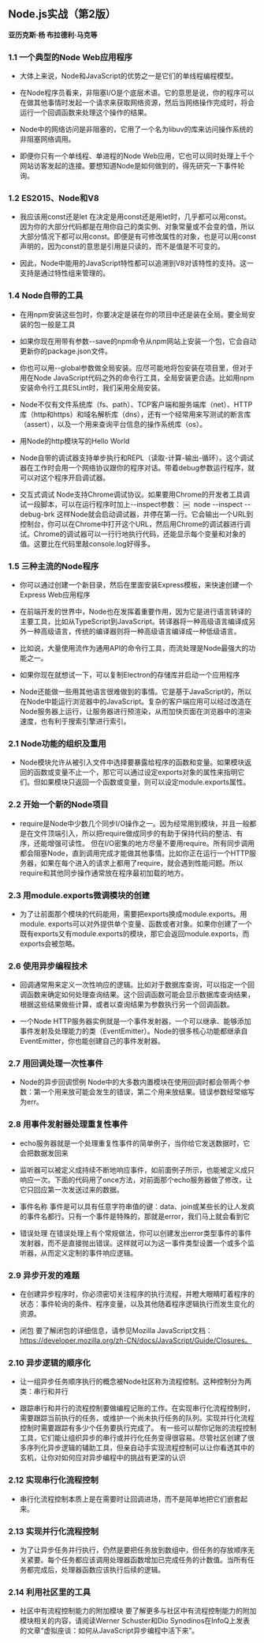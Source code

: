 ## Node.js实战（第2版）

 **亚历克斯·杨 布拉德利·马克等**


### 1.1 一个典型的Node Web应用程序

* 大体上来说，Node和JavaScript的优势之一是它们的单线程编程模型。

* 在Node程序员看来，非阻塞I/O是个底层术语。它的意思是说，你的程序可以在做其他事情时发起一个请求来获取网络资源，然后当网络操作完成时，将会运行一个回调函数来处理这个操作的结果。

* Node中的网络访问是非阻塞的，它用了一个名为libuv的库来访问操作系统的非阻塞网络调用。

* 即便你只有一个单线程、单进程的Node Web应用，它也可以同时处理上千个网站访客发起的连接。要想知道Node是如何做到的，得先研究一下事件轮询。


### 1.2 ES2015、Node和V8

* 我应该用const还是let
在决定是用const还是用let时，几乎都可以用const。因为你的大部分代码都是在用你自己的类实例、对象常量或不会变的值，所以大部分情况下都可以用const。即便是有可修改属性的对象，也是可以用const声明的，因为const的意思是引用是只读的，而不是值是不可变的。

* 因此，Node中能用的JavaScript特性都可以追溯到V8对该特性的支持。这一支持是通过特性组来管理的。


### 1.4 Node自带的工具

* 在用npm安装这些包时，你要决定是装在你的项目中还是装在全局。要全局安装的包一般是工具

* 如果你现在用带有参数--save的npm命令从npm网站上安装一个包，它会自动更新你的package.json文件。

* 你也可以用--global参数做全局安装。应尽可能地将包安装在项目里，但对于用在Node JavaScript代码之外的命令行工具，全局安装更合适。比如用npm安装命令行工具ESLint时，我们采用全局安装。

* Node不仅有文件系统库（fs、path）、TCP客户端和服务端库（net）、HTTP库（http和https）和域名解析库（dns），还有一个经常用来写测试的断言库（assert），以及一个用来查询平台信息的操作系统库（os）。

* 用Node的http模块写的Hello World

* Node自带的调试器支持单步执行和REPL（读取-计算-输出-循环）。这个调试器在工作时会用一个网络协议跟你的程序对话。带着debug参数运行程序，就可以对这个程序开启调试器。

* 交互式调试
Node支持Chrome调试协议。如果要用Chrome的开发者工具调试一段脚本，可以在运行程序时加上--inspect参数：
￼           node --inspect --debug-brk
这样Node就会启动调试器，并停在第一行。它会输出一个URL到控制台，你可以在Chrome中打开这个URL，然后用Chrome的调试器进行调试。Chrome的调试器可以一行行地执行代码，还能显示每个变量和对象的值。这要比在代码里敲console.log好得多。


### 1.5 三种主流的Node程序

* 你可以通过创建一个新目录，然后在里面安装Express模板，来快速创建一个Express Web应用程序

* 在前端开发的世界中，Node也在发挥着重要作用，因为它是进行语言转译的主要工具，比如从TypeScript到JavaScript。转译器将一种高级语言编译成另外一种高级语言，传统的编译器则将一种高级语言编译成一种低级语言。

* 比如说，大量使用流作为通用API的命令行工具，而流处理是Node最强大的功能之一。

* 如果你现在就想试一下，可以复制Electron的存储库并启动一个应用程序

* Node还能做一些用其他语言很难做到的事情。它是基于JavaScript的，所以在Node中能运行浏览器中的JavaScript。复杂的客户端应用可以经过改造在Node服务器上运行，让服务器进行预渲染，从而加快页面在浏览器中的渲染速度，也有利于搜索引擎进行索引。


### 2.1 Node功能的组织及重用

* Node模块允许从被引入文件中选择要暴露给程序的函数和变量。如果模块返回的函数或变量不止一个，那它可以通过设定exports对象的属性来指明它们。但如果模块只返回一个函数或变量，则可以设定module.exports属性。


### 2.2 开始一个新的Node项目

* require是Node中少数几个同步I/O操作之一。因为经常用到模块，并且一般都是在文件顶端引入，所以把require做成同步的有助于保持代码的整洁、有序，还能增强可读性。
但在I/O密集的地方尽量不要用require。所有同步调用都会阻塞Node，直到调用完成才能做其他事情。比如你正在运行一个HTTP服务器，如果在每个进入的请求上都用了require，就会遇到性能问题。所以require和其他同步操作通常放在程序最初加载的地方。


### 2.3 用module.exports微调模块的创建

* 为了让前面那个模块的代码能用，需要把exports换成module.exports。用module. exports可以对外提供单个变量、函数或者对象。如果你创建了一个既有exports又有module.exports的模块，那它会返回module.exports，而exports会被忽略。


### 2.6 使用异步编程技术

* 回调通常用来定义一次性响应的逻辑。比如对于数据库查询，可以指定一个回调函数来确定如何处理查询结果。这个回调函数可能会显示数据库查询结果，根据这些结果做些计算，或者以查询结果为参数执行另一个回调函数。

* 一个Node HTTP服务器实例就是一个事件发射器，一个可以继承、能够添加事件发射及处理能力的类（EventEmitter）。Node的很多核心功能都继承自EventEmitter，你也能创建自己的事件发射器。


### 2.7 用回调处理一次性事件

* Node的异步回调惯例
Node中的大多数内置模块在使用回调时都会带两个参数：第一个用来放可能会发生的错误，第二个用来放结果。错误参数经常缩写为err。


### 2.8 用事件发射器处理重复性事件

* echo服务器就是一个处理重复性事件的简单例子，当你给它发送数据时，它会把数据发回来

* 监听器可以被定义成持续不断地响应事件，如前面例子所示，也能被定义成只响应一次。下面的代码用了once方法，对前面那个echo服务器做了修改，让它只回应第一次发送过来的数据。

* 事件名称 事件是可以具有任意字符串值的键：data、join或某些长的让人发疯的事件名都行。只有一个事件是特殊的，那就是error，我们马上就会看到它

* 错误处理
在错误处理上有个常规做法，你可以创建发出error类型事件的事件发射器，而不是直接抛出错误。这样就可以为这一事件类型设置一个或多个监听器，从而定义定制的事件响应逻辑。


### 2.9 异步开发的难题

* 在创建异步程序时，你必须密切关注程序的执行流程，并瞪大眼睛盯着程序的状态：事件轮询的条件、程序变量，以及其他随着程序逻辑执行而发生变化的资源。

* 闭包 要了解闭包的详细信息，请参见Mozilla JavaScript文档：https://developer.mozilla.org/zh-CN/docs/JavaScript/Guide/Closures。



### 2.10 异步逻辑的顺序化

* 让一组异步任务顺序执行的概念被Node社区称为流程控制。这种控制分为两类：串行和并行

* 跟踪串行和并行的流程控制要做编程记账的工作。在实现串行化流程控制时，需要跟踪当前执行的任务，或维护一个尚未执行任务的队列。实现并行化流程控制时需要跟踪有多少个任务要执行完成了。
有一些可以帮你记账的流程控制工具，它们能让组织异步的串行或并行化任务变得很容易。尽管社区创建了很多序列化异步逻辑的辅助工具，但亲自动手实现流程控制可以让你看透其中的玄机，让你对如何应对异步编程中的挑战有更深的认识


### 2.12 实现串行化流程控制

* 串行化流程控制本质上是在需要时让回调进场，而不是简单地把它们嵌套起来。


### 2.13 实现并行化流程控制

* 为了让异步任务并行执行，仍然是要把任务放到数组中，但任务的存放顺序无关紧要。每个任务都应该调用处理器函数增加已完成任务的计数值。当所有任务都完成后，处理器函数应该执行后续的逻辑。


### 2.14 利用社区里的工具

* 社区中有流程控制能力的附加模块 要了解更多与社区中有流程控制能力的附加模块相关的内容，请阅读Werner Schuster和Dio Synodinos在InfoQ上发表的文章“虚拟座谈：如何从JavaScript异步编程中活下来”。

